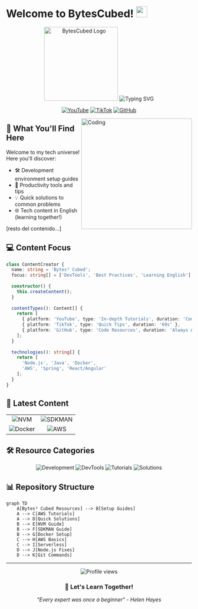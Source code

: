 # Welcome to BytesCubed! <img src="https://media.giphy.com/media/hvRJCLFzcasrR4ia7z/giphy.gif" width="30">

<div align="center">
  <!-- Logo propio -->
  <img src="https://raw.githubusercontent.com/bytescubed/logos-bytes-cubed/master/logo.svg" width="200" alt="BytesCubed Logo"/>
  
  <img src="https://readme-typing-svg.herokuapp.com?font=Fira+Code&pause=1000&color=2196F3&center=true&vCenter=true&width=435&lines=Tech+Content+Creator;Developer+Tools+Enthusiast;Learning+English+Through+Code;Sharing+Knowledge+%26+Experience" alt="Typing SVG" />
  
  <br>
  
  [![YouTube](https://img.shields.io/badge/YouTube-FF0000?style=for-the-badge&logo=youtube&logoColor=white)](https://youtube.com/@bytescubed)
  [![TikTok](https://img.shields.io/badge/TikTok-000000?style=for-the-badge&logo=tiktok&logoColor=white)](https://tiktok.com/@bytescubed)
  [![GitHub](https://img.shields.io/badge/GitHub-100000?style=for-the-badge&logo=github&logoColor=white)](https://github.com/bytescubed)
</div>

<img align="right" alt="Coding" width="300" src="https://media.giphy.com/media/qgQUggAC3Pfv687qPC/giphy.gif">

## 🎯 What You'll Find Here

Welcome to my tech universe! Here you'll discover:
- 🛠️ Development environment setup guides
- 🚀 Productivity tools and tips
- 💡 Quick solutions to common problems
- 🌐 Tech content in English (learning together!)

[resto del contenido...]
## 💻 Content Focus

```typescript
class ContentCreator {
  name: string = 'Bytes³ Cubed';
  focus: string[] = ['DevTools', 'Best Practices', 'Learning English'];
  
  constructor() {
    this.createContent();
  }
  
  contentTypes(): Content[] {
    return [
      { platform: 'YouTube', type: 'In-depth Tutorials', duration: 'Comprehensive' },
      { platform: 'TikTok', type: 'Quick Tips', duration: '60s' },
      { platform: 'GitHub', type: 'Code Resources', duration: 'Always Available' }
    ];
  }
  
  technologies(): string[] {
    return [
      'Node.js', 'Java', 'Docker',
      'AWS', 'Spring', 'React/Angular'
    ];
  }
}
```

## 🎥 Latest Content

<div align="center">
  <table>
    <tr>
      <td align="center">
        <img src="https://img.shields.io/badge/Tutorial-NVM%20Installation-blue?style=for-the-badge" alt="NVM"/>
      </td>
      <td align="center">
        <img src="https://img.shields.io/badge/Guide-SDKMAN%20Setup-green?style=for-the-badge" alt="SDKMAN"/>
      </td>
    </tr>
    <tr>
      <td align="center">
        <img src="https://img.shields.io/badge/Tips-Docker%20Commands-red?style=for-the-badge" alt="Docker"/>
      </td>
      <td align="center">
        <img src="https://img.shields.io/badge/Tutorial-AWS%20Basics-orange?style=for-the-badge" alt="AWS"/>
      </td>
    </tr>
  </table>
</div>

## 🛠 Resource Categories

<div align="center">
  
  ![Development](https://img.shields.io/badge/Development-Environment-blue?style=for-the-badge)
  ![DevTools](https://img.shields.io/badge/Dev-Tools-green?style=for-the-badge)
  ![Tutorials](https://img.shields.io/badge/Video-Tutorials-red?style=for-the-badge)
  ![Solutions](https://img.shields.io/badge/Quick-Solutions-yellow?style=for-the-badge)
  
</div>

## 📊 Repository Structure

```mermaid
graph TD
    A[Bytes³ Cubed Resources] --> B[Setup Guides]
    A --> C[AWS Tutorials]
    A --> D[Quick Solutions]
    B --> E[NVM Guide]
    B --> F[SDKMAN Guide]
    B --> G[Docker Setup]
    C --> H[AWS Basics]
    C --> I[Serverless]
    D --> J[Node.js Fixes]
    D --> K[Git Commands]
```

---

<div align="center">
  <img src="https://komarev.com/ghpvc/?username=bytes3cubed&color=blue" alt="Profile views" />
  
  ### 🤝 Let's Learn Together!
  
  _"Every expert was once a beginner" - Helen Hayes_
</div>

